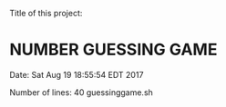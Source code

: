 Title of this project:
# NUMBER GUESSING GAME

Date:
Sat Aug 19 18:55:54 EDT 2017

Number of lines:
40 guessinggame.sh
